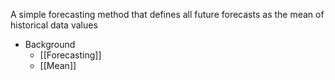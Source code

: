 A simple forecasting method that defines all future forecasts as the mean of historical data values

- Background
	- [[Forecasting]]
	- [[Mean]]